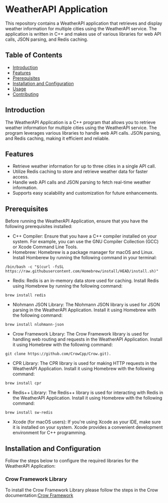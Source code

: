 # WeatherAPI Application  

This repository contains a WeatherAPI application that retrieves and display weather information for multiple cities using the WeatherAPI service. The application is written in C++ and makes use of various libraries for web API calls, JSON parsing, and Redis caching.

## Table of Contents  
- [Introduction](#introduction)
- [Features](#features)
- [Prerequisites](#prerequisites)
- [Installation and Configuration](#installtion-and-configuration)
- [Usage](#usage)
- [Contributing](#contributing)

## Introduction  
The WeatherAPI Application is a C++ program that allows you to retrieve weather information for multiple cities using the WeatherAPI service. The program leverages various libraries to handle web API calls. JSON parsing, and Redis caching, making it efficient and reliable.  

## Features  
* Retrieve weather information for up to three cities in a single API call.
* Utilize Redis caching to store and retrieve weather data for faster access.
* Handle web API calls and JSON parsing to fetch real-time weather information.
* Supports easy scalability and customization for future enhancements.

## Prerequisites  
Before running the WeatherAPI Application, ensure that you have the following prerequisites installed:

* C++ Compiler: Ensure that you have a C++ compiler installed on your system. For example, you can use the GNU Compiler Collection (GCC) or Xcode Command Line Tools.
* Homebrew: Homebrew is a package manager for macOS and Linux. Install Homberew by running the following command in your terminal:

```shell
/bin/bash -c "$(curl -fsSL https://raw.githubusercontent.com/Homebrew/install/HEAD/install.sh)"
```
* Redis: Redis is an in-memory data store used for caching. Install Redis using Homebrew by running the following command:
```shell
brew install redis
```

* Nlohmann JSON Library: The Nlohmann JSON library is used for JSON parsing in the WeatherAPI Application. Install it using Homebrew with the following command:
```shell
brew install nlohmann-json
```

* Crow Framework Library: The Crow Framework library is used for handling web routing and requests in the WeatherAPI Application. Install it using Homebrew with the following command:
```shell
git clone https://github.com/CrowCpp/Crow.git).
```

* CPR Library: The CPR library is used for making HTTP requests in the WeatherAPI Application. Install it using Homebrew with the following command:
```shell
brew install cpr
```

* Redis++ Library: The Redis++ library is used for interacting with Redis in the WeatherAPI Application. Install it using Homebrew with the following command:
```shell
brew install sw-redis
```

* Xcode (for macOS users): If you're using Xcode as your IDE, make sure it is installed on your system. Xcode provides a convenient development environment for C++ programming.

## Installation and Configuration  
Follow the steps below to configure the required libraries for the WeatherAPI Application:  

### Crow Framework Library  
To install the Crow Framework Library please follow the steps in the Crow documentation:[Crow Framework](https://crowcpp.org/master/getting_started/setup/macos/)
